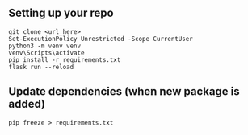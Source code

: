 ## Setting up your repo

```
git clone <url_here>
Set-ExecutionPolicy Unrestricted -Scope CurrentUser
python3 -m venv venv
venv\Scripts\activate
pip install -r requirements.txt
flask run --reload
```

## Update dependencies (when new package is added)

```
pip freeze > requirements.txt
```
